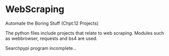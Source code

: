 # WebScraping
Automate the Boring Stuff (Chpt.12 Projects)

The python files include projects that relate to web scraping. 
Modules such as webbrowser, requests and bs4 are used.

Searchpypi program incomplete...
